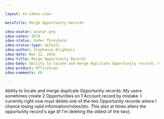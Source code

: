 ```yaml
---

layout: en-ideas-view

metaTitle: Merge Opportunity Records

idea-avatar: avatar.png
idea-votes: 4570
idea-status: Under Threshold
idea-status-type: default
idea-author: Stephanie Alighieri
idea-date: Nov 22, 2016
idea-title: Merge Opportunity Records
idea-body: Ability to locate and merge duplicate Opportunity records. My users sometimes create 2 Opportunities on 1 Account record by mistake. I currently right now must delete one of the two Opportunity records where I chance losing valid information/notes/etc. This also at times alters the opportunity record's age (if I'm deleting the oldest of the two)
idea-product: OfficeScan
idea-comments: 69

---
```


<p>
  Ability to locate and merge duplicate Opportunity records. My users sometimes create 2 Opportunities on 1 Account record by mistake. I currently right now must delete one of the two Opportunity records where I chance losing valid information/notes/etc. This also at times alters the opportunity record's age (if I'm deleting the oldest of the two).
</p>
